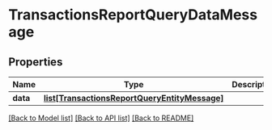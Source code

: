 # TransactionsReportQueryDataMessage

## Properties
Name | Type | Description | Notes
------------ | ------------- | ------------- | -------------
**data** | [**list[TransactionsReportQueryEntityMessage]**](TransactionsReportQueryEntityMessage.md) |  | 

[[Back to Model list]](../README.md#documentation-for-models) [[Back to API list]](../README.md#documentation-for-api-endpoints) [[Back to README]](../README.md)


